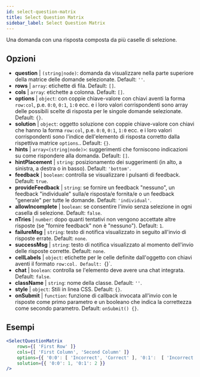 ```yaml
---
id: select-question-matrix
title: Select Question Matrix
sidebar_label: Select Question Matrix
---
```


Una domanda con una risposta composta da più caselle di selezione.

## Opzioni

* __question__ | `(string|node)`: domanda da visualizzare nella parte superiore della matrice delle domande selezionate. Default: `''`.
* __rows__ | `array`: etichette di fila. Default: `[]`.
* __cols__ | `array`: etichette a colonna. Default: `[]`.
* __options__ | `object`: con coppie chiave-valore con chiavi aventi la forma `row:col`, p.e. `0:0`, `0:1`, `1:0` ecc. e i loro valori corrispondenti sono array delle possibili scelte di risposta per le singole domande selezionate. Default: `{}`.
* __solution__ | `object`: oggetto soluzione con coppie chiave-valore con chiavi che hanno la forma `row:col`, p.e. `0:0`, `0:1`, `1:0` ecc. e i loro valori corrispondenti sono l'indice dell'elemento di risposta corretto dalla rispettiva matrice `options`.. Default: `{}`.
* __hints__ | `array<(string|node)>`: suggerimenti che forniscono indicazioni su come rispondere alla domanda. Default: `[]`.
* __hintPlacement__ | `string`: posizionamento dei suggerimenti (in alto, a sinistra, a destra o in basso). Default: `'bottom'`.
* __feedback__ | `boolean`: controlla se visualizzare i pulsanti di feedback. Default: `true`.
* __provideFeedback__ | `string`: se fornire un feedback "nessuno", un feedback "individuale" sulla/e risposta/e fornita/e o un feedback "generale" per tutte le domande. Default: `'individual'`.
* __allowIncomplete__ | `boolean`: se consentire l'invio senza selezione in ogni casella di selezione. Default: `false`.
* __nTries__ | `number`: dopo quanti tentativi non vengono accettate altre risposte (se "fornire feedback" non è "nessuno"). Default: `1`.
* __failureMsg__ | `string`: testo di notifica visualizzato in seguito all'invio di risposte errate. Default: `none`.
* __successMsg__ | `string`: testo di notifica visualizzato al momento dell'invio delle risposte corrette. Default: `none`.
* __cellLabels__ | `object`: etichette per le celle definite dall'oggetto con chiavi aventi il formato `row:col. Default: `{}`.
* __chat__ | `boolean`: controlla se l'elemento deve avere una chat integrata. Default: `false`.
* __className__ | `string`: nome della classe. Default: `''`.
* __style__ | `object`: Stili in linea CSS. Default: `{}`.
* __onSubmit__ | `function`: funzione di callback invocata all'invio con le risposte come primo parametro e un booleano che indica la correttezza come secondo parametro. Default: `onSubmit() {}`.


## Esempi

```jsx live
<SelectQuestionMatrix
    rows={[ 'First Row' ]} 
    cols={[ 'First Column', 'Second Column' ]} 
    options={{ '0:0': [ 'Incorrect', 'Correct' ], '0:1':  [ 'Incorrect', 'Incorrect', 'Correct' ] }} 
    solution={{ '0:0': 1, '0:1': 2 }}
/>
```
